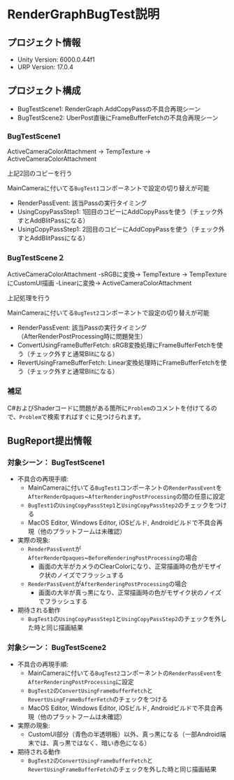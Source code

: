 # RenderGraphBugTest説明

## プロジェクト情報
- Unity Version: 6000.0.44f1
- URP Version: 17.0.4

## プロジェクト構成
- BugTestScene1: RenderGraph.AddCopyPassの不具合再現シーン
- BugTestScene2: UberPost直後にFrameBufferFetchの不具合再現シーン

### BugTestScene1
ActiveCameraColorAttachment -> TempTexture -> ActiveCameraColorAttachment

上記2回のコピーを行う

MainCameraに付いてる`BugTest1`コンポーネントで設定の切り替えが可能
- RenderPassEvent: 該当Passの実行タイミング
- UsingCopyPassStep1: 1回目のコピーにAddCopyPassを使う（チェック外すとAddBlitPassになる）
- UsingCopyPassStep1: 2回目のコピーにAddCopyPassを使う（チェック外すとAddBlitPassになる）

### BugTestScene２
ActiveCameraColorAttachment -sRGBに変換-> TempTexture -> TempTextureにCustomUI描画 -Linearに変換-> ActiveCameraColorAttachment

上記処理を行う

MainCameraに付いてる`BugTest2`コンポーネントで設定の切り替えが可能
- RenderPassEvent: 該当Passの実行タイミング（AfterRenderPostProcessing時に問題発生）
- ConvertUsingFrameBufferFetch: sRGB変換処理にFrameBufferFetchを使う（チェック外すと通常Blitになる）
- RevertUsingFrameBufferFetch: Linear変換処理時にFrameBufferFetchを使う（チェック外すと通常Blitになる）

### 補足
C#およびShaderコードに問題がある箇所に`Problem`のコメントを付けてるので、`Problem`で検索すればすぐに見つけられます。

## BugReport提出情報
### 対象シーン： BugTestScene1
- 不具合の再現手順: 
  - MainCameraに付いてる`BugTest1`コンポーネントの`RenderPassEvent`を`AfterRenderOpaques`~`AfterRenderingPostProcessing`の間の任意に設定
  - `BugTest1`の`UsingCopyPassStep1`と`UsingCopyPassStep2`のチェックをつける
  - MacOS Editor, Windows Editor, iOSビルド, Androidビルドで不具合再現（他のプラットフームは未確認）
- 実際の現象: 
  - `RenderPassEvent`が`AfterRenderOpaques`~`BeforeRenderingPostProcessing`の場合
    - 画面の大半がカメラのClearColorになり、正常描画時の色がモザイク状のノイズでフラッシュする
  - `RenderPassEvent`が`AfterRenderingPostProcessing`の場合
    - 画面の大半が真っ黒になり、正常描画時の色がモザイク状のノイズでフラッシュする
- 期待される動作
  - `BugTest1`の`UsingCopyPassStep1`と`UsingCopyPassStep2`のチェックを外した時と同じ描画結果

### 対象シーン： BugTestScene2
- 不具合の再現手順: 
  - MainCameraに付いてる`BugTest2`コンポーネントの`RenderPassEvent`を`AfterRenderingPostProcessing`に設定
  - `BugTest2`の`ConvertUsingFrameBufferFetch`と`RevertUsingFrameBufferFetch`のチェックをつける
  - MacOS Editor, Windows Editor, iOSビルド, Androidビルドで不具合再現（他のプラットフームは未確認）
- 実際の現象: 
  - CustomUI部分（青色の半透明板）以外、真っ黒になる（一部Android端末では、真っ黒ではなく、暗い赤色になる）
- 期待される動作
  - `BugTest2`の`ConvertUsingFrameBufferFetch`と`RevertUsingFrameBufferFetch`のチェックを外した時と同じ描画結果
